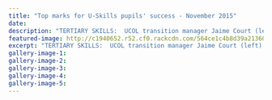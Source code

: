 ```yaml
---
title: "Top marks for U-Skills pupils' success - November 2015"
date: 
description: "TERTIARY SKILLS:  UCOL transition manager Jaime Court (left with award-winning students Daniel Taurua, WHS student Scott Gray and co-ordinator Debbie Smith, Wanganui Chronicle article on 16/11/15..."
featured-image: http://c1940652.r52.cf0.rackcdn.com/564ce1c4b8d39a2136001bc8/U-Skills-top-marks.Scott-Gray.jpg
excerpt: "TERTIARY SKILLS:  UCOL transition manager Jaime Court (left) with award-winning students Daniel Taurua, WHS student Scott Gray and co-ordinator Debbie Smith, Wanganui Chronicle article on 16/11/15..."
gallery-image-1: 
gallery-image-2: 
gallery-image-3: 
gallery-image-4: 
gallery-image-5: 
---
```

